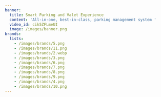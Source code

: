 ```yaml
---
banner:
  title: Smart Parking and Valet Experience
  content: 'All-in-one, best-in-class, parking management system '
  video_id: cik5ZFLmeUI
  image: /images/banner.png
brands:
  lists:
    - /images/brands/5.png
    - /images/brands/11.png
    - /images/brands/2.webp
    - /images/brands/3.png
    - /images/brands/6.png
    - /images/brands/7.png
    - /images/brands/8.png
    - /images/brands/9.png
    - /images/brands/4.png
    - /images/brands/10.png
---
```

